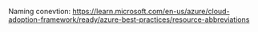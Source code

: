 Naming conevtion: https://learn.microsoft.com/en-us/azure/cloud-adoption-framework/ready/azure-best-practices/resource-abbreviations
